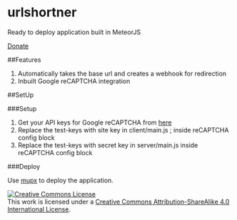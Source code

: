 # urlshortner

Ready to deploy application built in MeteorJS

[Donate](http://imojo.in/4gwc6k)

##Features
1. Automatically takes the base url and creates a webhook for redirection
2. Inbuilt Google reCAPTCHA integration

##SetUp


###Setup 

1. Get your API keys for Google reCAPTCHA from [here](https://www.google.com/recaptcha/intro/index.html)
2. Replace the test-keys with site key in client/main.js ; inside reCAPTCHA config block
3. Replace the test-keys with secret key in server/main.js inside reCAPTCHA config block

###Deploy

Use [mupx](https://github.com/arunoda/meteor-up/tree/mupx) to deploy the application.



<a rel="license" href="http://creativecommons.org/licenses/by-sa/4.0/"><img alt="Creative Commons License" style="border-width:0" src="https://i.creativecommons.org/l/by-sa/4.0/88x31.png" /></a><br />This work is licensed under a <a rel="license" href="http://creativecommons.org/licenses/by-sa/4.0/">Creative Commons Attribution-ShareAlike 4.0 International License</a>. 





